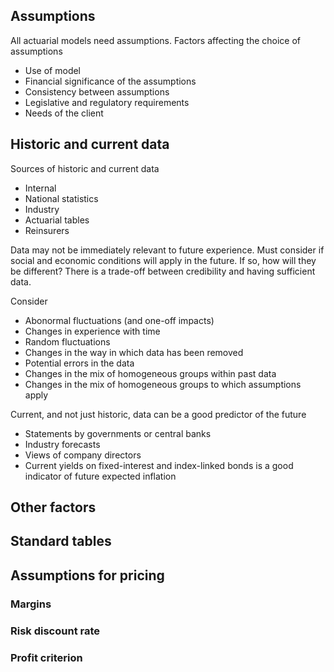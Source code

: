 ## Assumptions

All actuarial models need assumptions.
Factors affecting the choice of assumptions

- Use of model
- Financial significance of the assumptions
- Consistency between assumptions
- Legislative and regulatory requirements
- Needs of the client

## Historic and current data

Sources of historic and current data

- Internal
- National statistics
- Industry
- Actuarial tables
- Reinsurers

Data may not be immediately relevant to future experience.
Must consider if social and economic conditions will apply in the future.
If so, how will they be different?
There is a trade-off between credibility and having sufficient data.

Consider

- Abonormal fluctuations (and one-off impacts)
- Changes in experience with time
- Random fluctuations
- Changes in the way in which data has been removed
- Potential errors in the data
- Changes in the mix of homogeneous groups within past data
- Changes in the mix of homogeneous groups to which assumptions apply

Current, and not just historic, data can be a good predictor of the future

- Statements by governments or central banks
- Industry forecasts
- Views of company directors
- Current yields on fixed-interest and index-linked bonds is a good indicator
of future expected inflation

## Other factors

## Standard tables

## Assumptions for pricing

### Margins

### Risk discount rate

### Profit criterion
